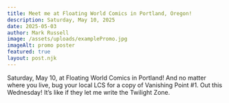 ```yaml
---
title: Meet me at Floating World Comics in Portland, Oregon!
description: Saturday, May 10, 2025
date: 2025-05-03
author: Mark Russell
image: /assets/uploads/examplePromo.jpg
imageAlt: promo poster
featured: true
layout: post.njk
---
```

Saturday, May 10, at Floating World Comics in Portland! And no matter where you live, bug your local LCS for a copy of Vanishing Point #1. Out this Wednesday! It’s like if they let me write the Twilight Zone.
